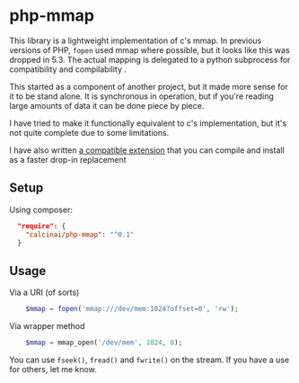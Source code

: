 # php-mmap
This library is a lightweight implementation of c's mmap. In previous versions of PHP, `fopen` used mmap where possible, but it looks like 
this was dropped in 5.3.  The actual mapping is delegated to a python subprocess for compatibility and compilability .

This started as a component of another project, but it made more sense for it to be stand alone.  It is synchronous in operation, but if 
you're reading large amounts of data it can be done piece by piece.

I have tried to make it functionally equivalent to c's implementation, but it's not quite complete due to some limitations.

I have also written [a compatible extension](https://github.com/calcinai/php-ext-mmap) that you can compile and install as a faster drop-in replacement

## Setup

Using composer:

```json
  "require": {
  	"calcinai/php-mmap": "^0.1"
  }
```

## Usage

Via a URI (of sorts)
```php
    $mmap = fopen('mmap:///dev/mem:1024?offset=0', 'rw');
```

Via wrapper method
```php
    $mmap = mmap_open('/dev/mem', 1024, 0);
```

You can use `fseek()`, `fread()` and `fwrite()` on the stream.  If you have a use for others, let me know.
